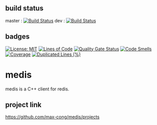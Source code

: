 ## build status 
master : [![Build Status](https://travis-ci.org/max-cong/medis.svg?branch=master)](https://travis-ci.org/max-cong/medis) dev : [![Build Status](https://travis-ci.org/max-cong/medis.svg?branch=dev)](https://travis-ci.org/max-cong/medis)
## badges    
[![License: MIT](https://img.shields.io/badge/License-MIT-yellow.svg)](https://opensource.org/licenses/MIT)
[![Lines of Code](https://sonarcloud.io/api/project_badges/measure?project=max-cong_medis&metric=ncloc)](https://sonarcloud.io/dashboard?id=max-cong_medis)
[![Quality Gate Status](https://sonarcloud.io/api/project_badges/measure?project=max-cong_medis&metric=alert_status)](https://sonarcloud.io/dashboard?id=max-cong_medis)
[![Code Smells](https://sonarcloud.io/api/project_badges/measure?project=max-cong_medis&metric=code_smells)](https://sonarcloud.io/dashboard?id=max-cong_medis)
[![Coverage](https://sonarcloud.io/api/project_badges/measure?project=max-cong_medis&metric=coverage)](https://sonarcloud.io/dashboard?id=max-cong_medis)
[![Duplicated Lines (%)](https://sonarcloud.io/api/project_badges/measure?project=max-cong_medis&metric=duplicated_lines_density)](https://sonarcloud.io/dashboard?id=max-cong_medis)


# medis
medis is a C++ client for redis.



## project link 
https://github.com/max-cong/medis/projects
